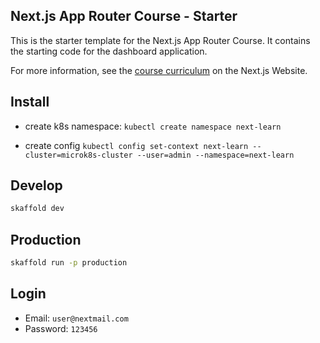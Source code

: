 ## Next.js App Router Course - Starter

This is the starter template for the Next.js App Router Course. It contains the starting code for the dashboard application.

For more information, see the [course curriculum](https://nextjs.org/learn) on the Next.js Website.

## Install

- create k8s namespace: `kubectl create namespace next-learn`

- create config `kubectl config set-context next-learn --cluster=microk8s-cluster --user=admin --namespace=next-learn`

## Develop

```bash
skaffold dev
```

## Production

```bash
skaffold run -p production
```

## Login

- Email: `user@nextmail.com`
- Password: `123456`